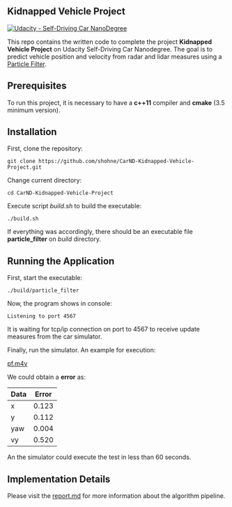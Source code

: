 ## Kidnapped Vehicle Project
[![Udacity - Self-Driving Car NanoDegree](https://s3.amazonaws.com/udacity-sdc/github/shield-carnd.svg)](http://www.udacity.com/drive)

This repo contains the written code to complete the project **Kidnapped Vehicle Project** on Udacity Self-Driving Car Nanodegree. The goal is to predict vehicle position and velocity from radar and lidar measures using a [Particle Filter](https://en.wikipedia.org/wiki/Particle_filter). 

Prerequisites
---
To run this project, it is necessary to have a **c++11** compiler and **cmake** (3.5 minimum version).

Installation
---
First, clone the repository:
```
git clone https://github.com/shohne/CarND-Kidnapped-Vehicle-Project.git
```
Change current directory:
```
cd CarND-Kidnapped-Vehicle-Project
```
Execute script *build.sh* to build the executable:
```
./build.sh
```
If everything was accordingly, there should be an executable file **particle_filter** on *build* directory.

Running the Application
---
First, start the executable:
```
./build/particle_filter
```
Now, the program shows in console:
```
Listening to port 4567
```
It is waiting for tcp/ip connection on port to 4567 to receive update measures from the car simulator.

Finally, run the simulator. An example for execution:

[pf.m4v](pf.m4v)

We could obtain a **error** as:

|Data|Error|
|----|-----|
|x   |0.123|
|y   |0.112|
|yaw |0.004|
|vy  |0.520|

An the simulator could execute the test in less than 60 seconds.

Implementation Details
---
Please visit the [report.md](report.md) for more information about the algorithm pipeline.
